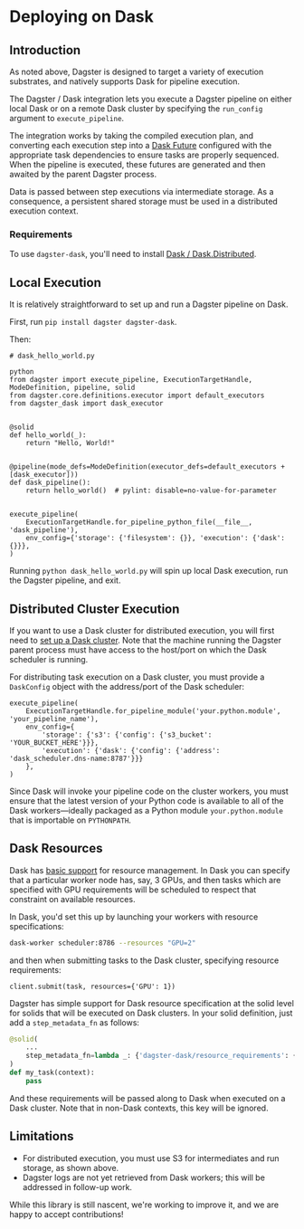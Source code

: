 # Deploying on Dask

## Introduction

As noted above, Dagster is designed to target a variety of execution substrates, and natively
supports Dask for pipeline execution.

The Dagster / Dask integration lets you execute a Dagster pipeline on either local Dask or on a
remote Dask cluster by specifying the `run_config` argument to `execute_pipeline`.

The integration works by taking the compiled execution plan, and converting each execution step
into a [Dask Future](https://docs.dask.org/en/latest/futures.html) configured with the appropriate
task dependencies to ensure tasks are properly sequenced. When the pipeline is executed, these
futures are generated and then awaited by the parent Dagster process.

Data is passed between step executions via intermediate storage. As a consequence, a persistent
shared storage must be used in a distributed execution context.

### Requirements

To use `dagster-dask`, you'll need to install
[Dask / Dask.Distributed](https://distributed.readthedocs.io/en/latest/install.html).

## Local Execution

It is relatively straightforward to set up and run a Dagster pipeline on Dask.

First, run `pip install dagster dagster-dask`.

Then:

```
# dask_hello_world.py

python
from dagster import execute_pipeline, ExecutionTargetHandle, ModeDefinition, pipeline, solid
from dagster.core.definitions.executor import default_executors
from dagster_dask import dask_executor


@solid
def hello_world(_):
    return "Hello, World!"


@pipeline(mode_defs=ModeDefinition(executor_defs=default_executors + [dask_executor]))
def dask_pipeline():
    return hello_world()  # pylint: disable=no-value-for-parameter


execute_pipeline(
    ExecutionTargetHandle.for_pipeline_python_file(__file__, 'dask_pipeline'),
    env_config={'storage': {'filesystem': {}}, 'execution': {'dask': {}}},
)
```

Running `python dask_hello_world.py` will spin up local Dask execution, run the Dagster pipeline,
and exit.

## Distributed Cluster Execution

If you want to use a Dask cluster for distributed execution, you will first need to
[set up a Dask cluster](https://distributed.readthedocs.io/en/latest/quickstart.html#setup-dask-distributed-the-hard-way).
Note that the machine running the Dagster parent process must have access to the host/port on which
the Dask scheduler is running.

For distributing task execution on a Dask cluster, you must provide a `DaskConfig` object with
the address/port of the Dask scheduler:

```
execute_pipeline(
    ExecutionTargetHandle.for_pipeline_module('your.python.module', 'your_pipeline_name'),
    env_config={
        'storage': {'s3': {'config': {'s3_bucket': 'YOUR_BUCKET_HERE'}}},
        'execution': {'dask': {'config': {'address': 'dask_scheduler.dns-name:8787'}}}
    },
)
```

Since Dask will invoke your pipeline code on the cluster workers, you must ensure that the latest
version of your Python code is available to all of the Dask workers—ideally packaged as a Python
module `your.python.module` that is importable on `PYTHONPATH`.

## Dask Resources

Dask has [basic support](https://distributed.dask.org/en/latest/resources.html) for resource
management. In Dask you can specify that a particular worker node has, say, 3 GPUs, and then tasks
which are specified with GPU requirements will be scheduled to respect that constraint on available
resources.

In Dask, you'd set this up by launching your workers with resource specifications:

```bash
dask-worker scheduler:8786 --resources "GPU=2"
```

and then when submitting tasks to the Dask cluster, specifying resource requirements:

```
client.submit(task, resources={'GPU': 1})
```

Dagster has simple support for Dask resource specification at the solid level for solids that will
be executed on Dask clusters. In your solid definition, just add a `step_metadata_fn` as follows:

```python
@solid(
    ...
    step_metadata_fn=lambda _: {'dagster-dask/resource_requirements': {'GPU': 1}},
)
def my_task(context):
    pass
```

And these requirements will be passed along to Dask when executed on a Dask cluster. Note that in
non-Dask contexts, this key will be ignored.

## Limitations

- For distributed execution, you must use S3 for intermediates and run storage, as shown above.
- Dagster logs are not yet retrieved from Dask workers; this will be addressed in follow-up work.

While this library is still nascent, we're working to improve it, and we are happy to accept
contributions!
